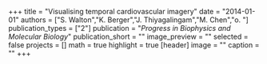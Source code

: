 +++
title = "Visualising temporal cardiovascular imagery"
date = "2014-01-01"
authors = ["S. Walton","K. Berger","J. Thiyagalingam","M. Chen","o. "]
publication_types = ["2"]
publication = "_Progress in Biophysics and Molecular Biology_"
publication_short = ""
image_preview = ""
selected = false
projects = []
math = true
highlight = true
[header]
image = ""
caption = ""
+++

